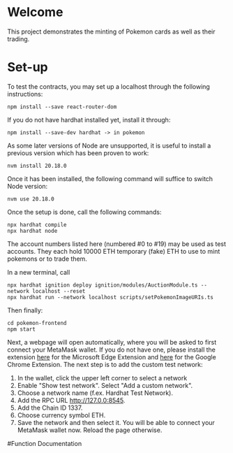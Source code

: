 # Welcome

This project demonstrates the minting of Pokemon cards as well as their trading.
# Set-up

To test the contracts, you may set up a localhost through the following instructions:

```shell
npm install --save react-router-dom
```

If you do not have hardhat installed yet, install it through:
```shell
npm install --save-dev hardhat -> in pokemon
```

As some later versions of Node are unsupported, it is useful to install a previous version which has been proven to work:
```shell
nvm install 20.18.0
```
Once it has been installed, the following command will suffice to switch Node version:
```shell
nvm use 20.18.0
```

Once the setup is done, call the following commands:
```shell
npx hardhat compile
npx hardhat node
```
The account numbers listed here (numbered #0 to #19) may be used as test accounts. They each hold 10000 ETH temporary (fake) ETH to use to mint pokemons or to trade them.

In a new terminal, call
```shell
npx hardhat ignition deploy ignition/modules/AuctionModule.ts --network localhost --reset
npx hardhat run --network localhost scripts/setPokemonImageURIs.ts
```

Then finally:
```shell
cd pokemon-frontend
npm start
```
Next, a webpage will open automatically, where you will be asked to first connect your MetaMask wallet. If you do not have one, please install the extension [here](https://microsoftedge.microsoft.com/addons/detail/metamask/ejbalbakoplchlghecdalmeeeajnimhm) for the Microsoft Edge Extension and [here](https://chromewebstore.google.com/detail/metamask/nkbihfbeogaeaoehlefnkodbefgpgknn) for the Google Chrome Extension.
The next step is to add the custom test network:
1. In the wallet, click the upper left corner to select a network
2. Enable "Show test network". Select "Add a custom network".
3. Choose a network name (f.ex. Hardhat Test Network).
4. Add the RPC URL http://127.0.0:8545.
5. Add the Chain ID 1337.
6. Choose currency symbol ETH.
7. Save the network and then select it. You will be able to connect your MetaMask wallet now. Reload the page otherwise.


#Function Documentation




